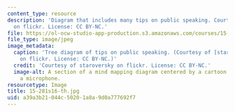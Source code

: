 ```yaml
---
content_type: resource
description: 'Diagram that includes many tips on public speaking. Courtesy of staroversky
  on flickr. License: CC BY-NC.'
file: https://ol-ocw-studio-app-production.s3.amazonaws.com/courses/15-281-advanced-communication-for-leaders-spring-2016/a39a3b21044c50201a8a9d0a777692f7_15-281s16-th.jpg
file_type: image/jpeg
image_metadata:
  caption: 'Tree diagram of tips on public speaking. (Courtesy of [staroversky](https://www.flickr.com/photos/26629511@N07/8227280211/)
    on flickr. License: CC BY-NC.)'
  credit: 'Courtesy of staroversky on flickr. License: CC BY-NC.'
  image-alt: A section of a mind mapping diagram centered by a cartoon guy holding
    a microphone.
resourcetype: Image
title: 15-281s16-th.jpg
uid: a39a3b21-044c-5020-1a8a-9d0a777692f7
---
```

